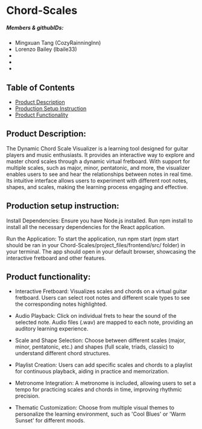 # Chord-Scales
##### Members & githubIDs:
* Mingxuan Tang (CozyRainningInn)
* Lorenzo Bailey (lbaile33)
*
*
*

## Table of Contents
- [Product Description](#product-description)
- [Production Setup Instruction](#production-setup-instruction)
- [Product Functionality](#product-functionality)





## Product Description:
The Dynamic Chord Scale Visualizer is a learning tool designed for guitar players and music enthusiasts. It provides an interactive way to explore and master chord scales through a dynamic virtual fretboard. With support for multiple scales, such as major, minor, pentatonic, and more, the visualizer enables users to see and hear the relationships between notes in real time. Its intuitive interface allows users to experiment with different root notes, shapes, and scales, making the learning process engaging and effective.

## Production setup instruction: 
Install Dependencies: Ensure you have Node.js installed. Run npm install to install all the necessary dependencies for the React application.

Run the Application: To start the application, run npm start (npm start should be ran in your Chord-Scales/project_files/frontend/src/ folder) in your terminal. The app should open in your default browser, showcasing the interactive fretboard and other features.


## Product functionality:
- Interactive Fretboard: Visualizes scales and chords on a virtual guitar fretboard. Users can select root notes and different scale types to see the corresponding notes highlighted.

- Audio Playback: Click on individual frets to hear the sound of the selected note. Audio files (.wav) are mapped to each note, providing an auditory learning experience.

- Scale and Shape Selection: Choose between different scales (major, minor, pentatonic, etc.) and shapes (full scale, triads, classic) to understand different chord structures.

- Playlist Creation: Users can add specific scales and chords to a playlist for continuous playback, aiding in practice and memorization.

- Metronome Integration: A metronome is included, allowing users to set a tempo for practicing scales and chords in time, improving rhythmic precision.

- Thematic Customization: Choose from multiple visual themes to personalize the learning environment, such as 'Cool Blues' or 'Warm Sunset' for different moods.

